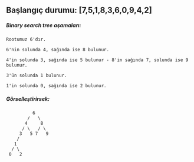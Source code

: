 ## Başlangıç durumu: [7,5,1,8,3,6,0,9,4,2]

##### Binary search tree aşamaları:

    Rootumuz 6'dır.
    
    6'nin solunda 4, sağında ise 8 bulunur.
    
    4'in solunda 3, sağında ise 5 bulunur - 8'in sağında 7, solunda ise 9 bulunur.
    
    3'ün solunda 1 bulunur.
    
    1'in solunda 0, sağında ise 2 bulunur.
   
##### Görselleştirirsek:

    
              6
            /   \
           4     8
          / \   / \
         3   5 7   9
        /
       1 
      / \
     0   2
    

    
